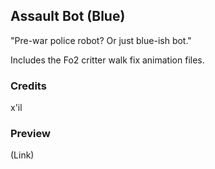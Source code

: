 Assault Bot (Blue)
--------------------------

"Pre-war police robot? Or just blue-ish bot."

Includes the Fo2 critter walk fix animation files.

### Credits
x'il

### Preview
(Link)